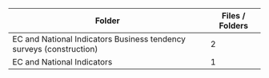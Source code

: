 | Folder                                                              |   Files / Folders |
|---------------------------------------------------------------------|-------------------|
| EC and National Indicators Business tendency surveys (construction) |                 2 |
| EC and National Indicators                                          |                 1 |